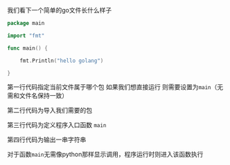 我们看下一个简单的go文件长什么样子

```go 
package main

import "fmt"

func main() {

	fmt.Println("hello golang")

}
```

第一行代码指定当前文件属于哪个包 如果我们想直接运行 则需要设置为`main`（无需和文件名保持一致）

第二行代码为导入我们需要的包

第三行代码为定义程序入口函数 `main`

第四行代码为输出一串字符串


对于函数`main`无需像python那样显示调用，程序运行时则进入该函数执行
